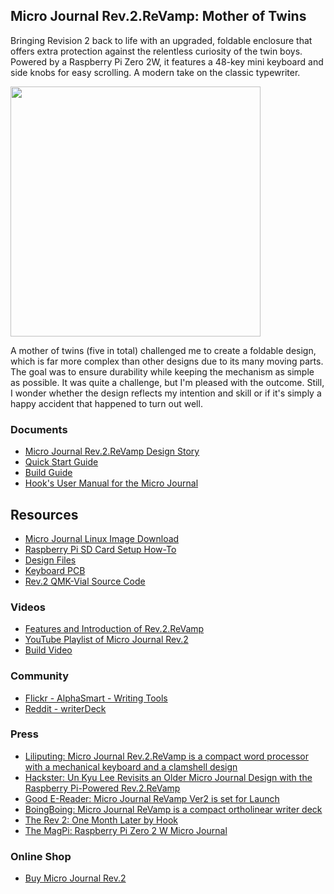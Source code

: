 
## Micro Journal Rev.2.ReVamp: Mother of Twins 

Bringing Revision 2 back to life with an upgraded, foldable enclosure that offers extra protection against the relentless curiosity of the twin boys. Powered by a Raspberry Pi Zero 2W, it features a 48-key mini keyboard and side knobs for easy scrolling. A modern take on the classic typewriter.

<img src="./images/home_001.jpg" width="400">


A mother of twins (five in total) challenged me to create a foldable design, which is far more complex than other designs due to its many moving parts. The goal was to ensure durability while keeping the mechanism as simple as possible. It was quite a challenge, but I'm pleased with the outcome. Still, I wonder whether the design reflects my intention and skill or if it's simply a happy accident that happened to turn out well.


### Documents 

* [Micro Journal Rev.2.ReVamp Design Story](./story.md)
* [Quick Start Guide](./quickstart.md)
* [Build Guide](./build-guide.md)
* [Hook's User Manual for the Micro Journal](http://www.thewritekeys.com:8080/)


## Resources

* [Micro Journal Linux Image Download](https://github.com/unkyulee/micro-journal-linux/releases)
* [Raspberry Pi SD Card Setup How-To](./raspberrypi/readme.md)
* [Design Files](./STL)
* [Keyboard PCB](../micro-journal-rev-6-one-piece/PCB)
* [Rev.2 QMK-Vial Source Code](./keyboard/)


### Videos

* [Features and Introduction of Rev.2.ReVamp](https://youtu.be/IFmGwKtGXtQ)
* [YouTube Playlist of Micro Journal Rev.2](https://www.youtube.com/playlist?list=PLrUXYLEnAaNT0CIosMtjWOvH9Gst3Qet7)
* [Build Video](https://youtu.be/9_q-0jBzJVo)


### Community

* [Flickr - AlphaSmart - Writing Tools](https://www.flickr.com/groups/alphasmart/discuss/72157721921914961/)
* [Reddit - writerDeck](https://www.reddit.com/r/writerDeck/)


### Press

* [Liliputing: Micro Journal Rev.2.ReVamp is a compact word processor with a mechanical keyboard and a clamshell design](https://liliputing.com/micro-journal-rev-2-revamp-is-a-compact-word-processor-with-a-mechanical-keyboard-and-a-clamshell-design/)
* [Hackster: Un Kyu Lee Revisits an Older Micro Journal Design with the Raspberry Pi-Powered Rev.2.ReVamp](https://www.hackster.io/news/un-kyu-lee-revisits-an-older-micro-journal-design-with-the-raspberry-pi-powered-rev-2-revamp-89bf41252f8e)
* [Good E-Reader: Micro Journal ReVamp Ver2 is set for Launch](https://goodereader.com/blog/digital-publishing/micro-journal-revamp-ver2-is-set-for-launch)
* [BoingBoing: Micro Journal ReVamp is a compact ortholinear writer deck](https://boingboing.net/2024/09/18/micro-journal-revamp-is-a-compact-ortholinear-writer-deck.html)
* [The Rev 2: One Month Later by Hook](https://www.flickr.com/groups/39436080@N00/discuss/72157721921183163/72157721921902230)
* [The MagPi: Raspberry Pi Zero 2 W Micro Journal](https://www.raspberrypi.com/news/raspberry-pi-zero-2-w-micro-journal/)


### Online Shop

* [Buy Micro Journal Rev.2](https://www.tindie.com/products/unkyulee/micro-journal-rev2-mother-of-twins/)
